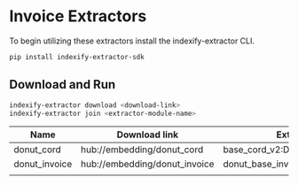 # Invoice Extractors

To begin utilizing these extractors install the indexify-extractor CLI.

```bash
pip install indexify-extractor-sdk
```

## Download and Run
```bash
indexify-extractor download <download-link>
indexify-extractor join <extractor-module-name>
```

| Name           | Download link                 | Extractor Module Name                           |
|----------------|-------------------------------|-------------------------------------------------|
| donut_cord     | hub://embedding/donut_cord    | base_cord_v2:DonutBaseV2                        |
| donut_invoice  | hub://embedding/donut_invoice | donut_base_invoice:SimpleInvoiceParserExtractor |
|                |                               |                                                 |
